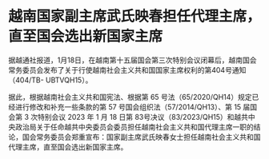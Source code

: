 # 越南国家副主席武氏映春担任代理主席，直至国会选出新国家主席

据越通社报道，1月18日，在越南第十五届国会第三次特别会议闭幕后，越南国会常务委员会发布了关于行使越南社会主义共和国国家主席权利的第404号通知（404/TB-
UBTVQH15）。

据此，根据越南社会主义共和国宪法、根据第 65 号法（65/2020/QH14）规定已经进行修改和补充一些条款的第 57
号国会组织法（57/2014/QH13）、第 15 届国会第 3 次特别会议 2023 年 1 月 18 日第
83号决议（83/2023/QH15）和越共中央政治局关于任命越共中央委员会委员担任越南社会主义共和国代理主席一职的结论，国会常务委员会郑重宣布：国家副主席武氏映春女士担任越南社会主义共和国代理主席，直至国会选出新国家主席。

